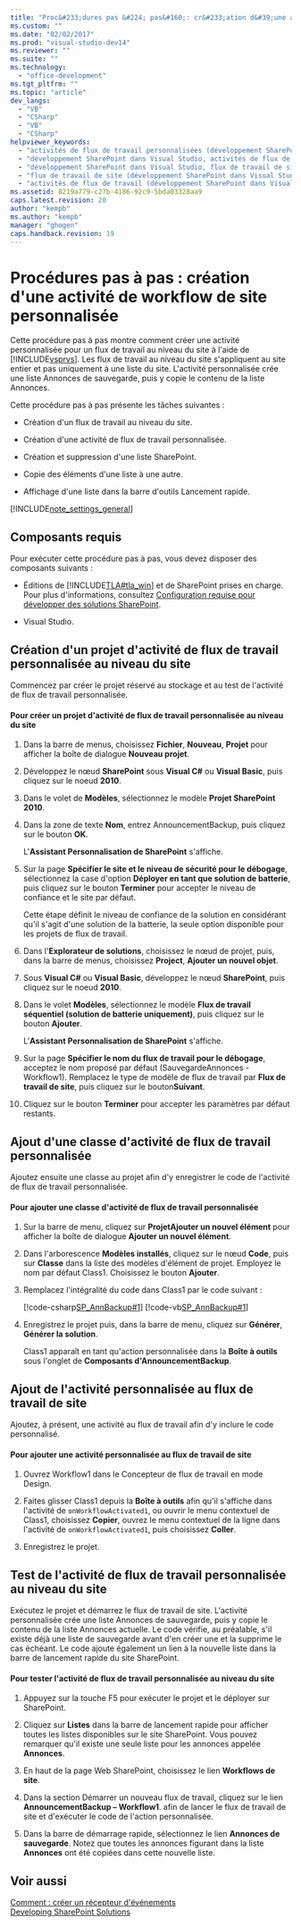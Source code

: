 ```yaml
---
title: "Proc&#233;dures pas &#224; pas&#160;: cr&#233;ation d&#39;une activit&#233; de workflow de site personnalis&#233;e"
ms.custom: ""
ms.date: "02/02/2017"
ms.prod: "visual-studio-dev14"
ms.reviewer: ""
ms.suite: ""
ms.technology: 
  - "office-development"
ms.tgt_pltfrm: ""
ms.topic: "article"
dev_langs: 
  - "VB"
  - "CSharp"
  - "VB"
  - "CSharp"
helpviewer_keywords: 
  - "activités de flux de travail personnalisées (développement SharePoint dans Visual Studio)"
  - "développement SharePoint dans Visual Studio, activités de flux de travail personnalisées"
  - "développement SharePoint dans Visual Studio, flux de travail de site"
  - "flux de travail de site (développement SharePoint dans Visual Studio)"
  - "activités de flux de travail (développement SharePoint dans Visual Studio)"
ms.assetid: 8219a779-c27b-4186-92c9-5bda03328aa9
caps.latest.revision: 20
author: "kempb"
ms.author: "kempb"
manager: "ghogen"
caps.handback.revision: 19
---
```

# Proc&#233;dures pas &#224; pas&#160;: cr&#233;ation d&#39;une activit&#233; de workflow de site personnalis&#233;e
  Cette procédure pas à pas montre comment créer une activité personnalisée pour un flux de travail au niveau du site à l'aide de [!INCLUDE[vsprvs](../sharepoint/includes/vsprvs-md.md)]. Les flux de travail au niveau du site s'appliquent au site entier et pas uniquement à une liste du site. L'activité personnalisée crée une liste Annonces de sauvegarde, puis y copie le contenu de la liste Annonces.  
  
 Cette procédure pas à pas présente les tâches suivantes :  
  
-   Création d'un flux de travail au niveau du site.  
  
-   Création d'une activité de flux de travail personnalisée.  
  
-   Création et suppression d'une liste SharePoint.  
  
-   Copie des éléments d'une liste à une autre.  
  
-   Affichage d'une liste dans la barre d'outils Lancement rapide.  
  
 [!INCLUDE[note_settings_general](../sharepoint/includes/note-settings-general-md.md)]  
  
## Composants requis  
 Pour exécuter cette procédure pas à pas, vous devez disposer des composants suivants :  
  
-   Éditions de [!INCLUDE[TLA#tla_win](../sharepoint/includes/tlasharptla-win-md.md)] et de SharePoint prises en charge.  Pour plus d'informations, consultez [Configuration requise pour développer des solutions SharePoint](../sharepoint/requirements-for-developing-sharepoint-solutions.md).  
  
-   Visual Studio.  
  
## Création d'un projet d'activité de flux de travail personnalisée au niveau du site  
 Commencez par créer le projet réservé au stockage et au test de l'activité de flux de travail personnalisée.  
  
#### Pour créer un projet d'activité de flux de travail personnalisée au niveau du site  
  
1.  Dans la barre de menus, choisissez **Fichier**, **Nouveau**, **Projet** pour afficher la boîte de dialogue **Nouveau projet**.  
  
2.  Développez le nœud **SharePoint** sous **Visual C\#** ou **Visual Basic**, puis cliquez sur le noeud **2010**.  
  
3.  Dans le volet de **Modèles**, sélectionnez le modèle **Projet SharePoint 2010**.  
  
4.  Dans la zone de texte **Nom**, entrez AnnouncementBackup, puis cliquez sur le bouton **OK**.  
  
     L'**Assistant Personnalisation de SharePoint** s'affiche.  
  
5.  Sur la page **Spécifier le site et le niveau de sécurité pour le débogage**, sélectionnez la case d'option **Déployer en tant que solution de batterie**, puis cliquez sur le bouton **Terminer** pour accepter le niveau de confiance et le site par défaut.  
  
     Cette étape définit le niveau de confiance de la solution en considérant qu'il s'agit d'une solution de la batterie, la seule option disponible pour les projets de flux de travail.  
  
6.  Dans l'**Explorateur de solutions**, choisissez le nœud de projet, puis, dans la barre de menus, choisissez **Project**, **Ajouter un nouvel objet**.  
  
7.  Sous **Visual C\#** ou **Visual Basic**, développez le nœud **SharePoint**, puis cliquez sur le noeud **2010**.  
  
8.  Dans le volet **Modèles**, sélectionnez le modèle **Flux de travail séquentiel \(solution de batterie uniquement\)**, puis cliquez sur le bouton **Ajouter**.  
  
     L'**Assistant Personnalisation de SharePoint** s'affiche.  
  
9. Sur la page **Spécifier le nom du flux de travail pour le débogage**, acceptez le nom proposé par défaut \(SauvegardeAnnonces \- Workflow1\).  Remplacez le type de modèle de flux de travail par **Flux de travail de site**, puis cliquez sur le bouton**Suivant**.  
  
10. Cliquez sur le bouton **Terminer** pour accepter les paramètres par défaut restants.  
  
## Ajout d'une classe d'activité de flux de travail personnalisée  
 Ajoutez ensuite une classe au projet afin d'y enregistrer le code de l'activité de flux de travail personnalisée.  
  
#### Pour ajouter une classe d'activité de flux de travail personnalisée  
  
1.  Sur la barre de menu, cliquez sur **ProjetAjouter un nouvel élément** pour afficher la boîte de dialogue **Ajouter un nouvel élément**.  
  
2.  Dans l'arborescence **Modèles installés**, cliquez sur le nœud **Code**, puis sur **Classe** dans la liste des modèles d'élément de projet.  Employez le nom par défaut Class1.  Choisissez le bouton **Ajouter**.  
  
3.  Remplacez l'intégralité du code dans Class1 par le code suivant :  
  
     [!code-csharp[SP_AnnBackup#1](../snippets/csharp/VS_Snippets_OfficeSP/sp_annbackup/cs/class1.cs#1)]
     [!code-vb[SP_AnnBackup#1](../snippets/visualbasic/VS_Snippets_OfficeSP/sp_annbackup/vb/class1.vb#1)]  
  
4.  Enregistrez le projet puis, dans la barre de menu, cliquez sur **Générer**, **Générer la solution**.  
  
     Class1 apparaît en tant qu'action personnalisée dans la **Boîte à outils** sous l'onglet de **Composants d'AnnouncementBackup**.  
  
## Ajout de l'activité personnalisée au flux de travail de site  
 Ajoutez, à présent, une activité au flux de travail afin d'y inclure le code personnalisé.  
  
#### Pour ajouter une activité personnalisée au flux de travail de site  
  
1.  Ouvrez Workflow1 dans le Concepteur de flux de travail en mode Design.  
  
2.  Faites glisser Class1 depuis la **Boîte à outils** afin qu'il s'affiche dans l'activité de `onWorkflowActivated1`, ou ouvrir le menu contextuel de Class1, choisissez **Copier**, ouvrez le menu contextuel de la ligne dans l'activité de `onWorkflowActivated1`, puis choisissez **Coller**.  
  
3.  Enregistrez le projet.  
  
## Test de l'activité de flux de travail personnalisée au niveau du site  
 Exécutez le projet et démarrez le flux de travail de site.  L'activité personnalisée crée une liste Annonces de sauvegarde, puis y copie le contenu de la liste Annonces actuelle.  Le code vérifie, au préalable, s'il existe déjà une liste de sauvegarde avant d'en créer une  et la supprime le cas échéant.  Le code ajoute également un lien à la nouvelle liste dans la barre de lancement rapide du site SharePoint.  
  
#### Pour tester l'activité de flux de travail personnalisée au niveau du site  
  
1.  Appuyez sur la touche F5 pour exécuter le projet et le déployer sur SharePoint.  
  
2.  Cliquez sur **Listes** dans la barre de lancement rapide pour afficher toutes les listes disponibles sur le site SharePoint.  Vous pouvez remarquer qu'il existe une seule liste pour les annonces appelée **Annonces**.  
  
3.  En haut de la page Web SharePoint, choisissez le lien **Workflows de site**.  
  
4.  Dans la section Démarrer un nouveau flux de travail, cliquez sur le lien **AnnouncementBackup – Workflow1**.  afin de lancer le flux de travail de site et d'exécuter le code de l'action personnalisée.  
  
5.  Dans la barre de démarrage rapide, sélectionnez le lien **Annonces de sauvegarde**.  Notez que toutes les annonces figurant dans la liste **Annonces** ont été copiées dans cette nouvelle liste.  
  
## Voir aussi  
 [Comment : créer un récepteur d'événements](../sharepoint/how-to-create-an-event-receiver.md)   
 [Developing SharePoint Solutions](../sharepoint/developing-sharepoint-solutions.md)  
  
  